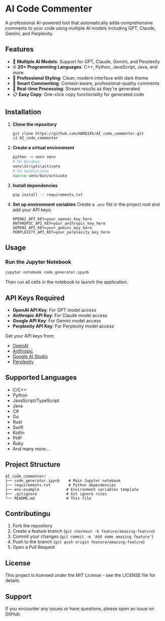 # AI Code Commenter 

A professional AI-powered tool that automatically adds comprehensive comments to your code using multiple AI models including GPT, Claude, Gemini, and Perplexity.

## Features

- 🤖 **Multiple AI Models**: Support for GPT, Claude, Gemini, and Perplexity
- 🌐 **20+ Programming Languages**: C++, Python, JavaScript, Java, and more
- 💼 **Professional Styling**: Clean, modern interface with dark theme
- 📝 **Smart Commenting**: Context-aware, professional-quality comments
- 🔄 **Real-time Processing**: Stream results as they're generated
- 📋 **Easy Copy**: One-click copy functionality for generated code

## Installation

1. **Clone the repository**
   ```bash
   git clone https://github.com/HARD1Kk/AI_code_commenter.git
   cd AI_code_commenter
   ```

2. **Create a virtual environment**
   ```bash
   python -m venv venv
   # On Windows
   venv\Scripts\activate
   # On macOS/Linux
   source venv/bin/activate
   ```

3. **Install dependencies**
   ```bash
   pip install -r requirements.txt
   ```

4. **Set up environment variables**
   Create a `.env` file in the project root and add your API keys:
   ```env
   OPENAI_API_KEY=your_openai_key_here
   ANTHROPIC_API_KEY=your_anthropic_key_here
   GEMINI_API_KEY=your_gemini_key_here
   PERPLEXITY_API_KEY=your_perplexity_key_here
   ```

## Usage

### Run the Jupyter Notebook
```bash
jupyter notebook code_generator.ipynb
```

Then run all cells in the notebook to launch the application.

## API Keys Required

- **OpenAI API Key**: For GPT model access
- **Anthropic API Key**: For Claude model access
- **Google API Key**: For Gemini model access
- **Perplexity API Key**: For Perplexity model access

Get your API keys from:
- [OpenAI](https://platform.openai.com/api-keys)
- [Anthropic](https://console.anthropic.com/)
- [Google AI Studio](https://makersuite.google.com/app/apikey)
- [Perplexity](https://www.perplexity.ai/settings/api)

## Supported Languages

- C/C++
- Python
- JavaScript/TypeScript
- Java
- C#
- Go
- Rust
- Swift
- Kotlin
- PHP
- Ruby
- And many more...

## Project Structure

```
AI_code_commenter/
├── code_generator.ipynb    # Main Jupyter notebook
├── requirements.txt        # Python dependencies
├── env.example            # Environment variables template
├── .gitignore             # Git ignore rules
└── README.md              # This file
```

## Contributingu

1. Fork the repository
2. Create a feature branch (`git checkout -b feature/amazing-feature`)
3. Commit your changes (`git commit -m 'Add some amazing feature'`)
4. Push to the branch (`git push origin feature/amazing-feature`)
5. Open a Pull Request

## License

This project is licensed under the MIT License - see the LICENSE file for details.

## Support

If you encounter any issues or have questions, please open an issue on GitHub.
